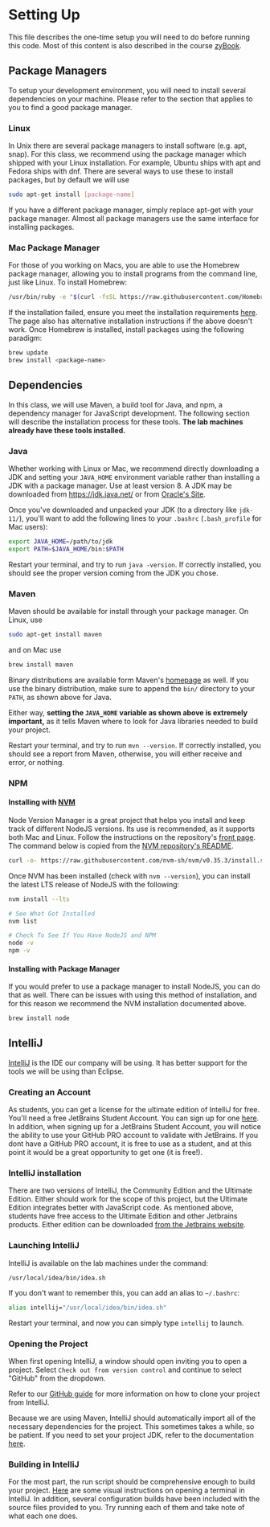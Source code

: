# Setting Up

This file describes the one-time setup you will need to do before running this code. 
Most of this content is also described in the course [zyBook](https://learn.zybooks.com/zybook/COLOSTATECS314Fall2020/chapter/1/section/8).

## Package Managers

To setup your development environment, you will need to install several dependencies on your machine. Please refer to 
the section that applies to you to find a good package manager.

### Linux

In Unix there are several package managers to install software (e.g. apt, snap). For this class, we recommend using the package 
manager which shipped with your Linux installation. For example, Ubuntu ships with apt and Fedora ships with dnf. 
There are several ways to use these to install packages, but by default we will use

```bash
sudo apt-get install [package-name]
```

If you have a different package manager, simply replace apt-get with your package manager. Almost all package managers use the same interface for installing packages.

### Mac Package Manager

For those of you working on Macs, you are able to use the Homebrew package manager, allowing you to install programs 
from the command line, just like Linux. To install Homebrew:

```bash
/usr/bin/ruby -e "$(curl -fsSL https://raw.githubusercontent.com/Homebrew/install/master/install)"
```

If the installation failed, ensure you meet the installation requirements
[here](https://docs.brew.sh/Installation.html). The page also has alternative installation instructions if the above 
doesn't work. Once Homebrew is installed, install packages using the following paradigm:

```bash
brew update
brew install <package-name>
```

## Dependencies

In this class, we will use Maven, a build tool for Java, and npm, a dependency manager for JavaScript development.
The following section will describe the installation process for these tools. **The lab machines already have these tools installed.**

### Java

Whether working with Linux or Mac, we recommend directly downloading a JDK and setting your `JAVA_HOME` environment 
variable rather than installing a JDK with a package manager. Use at least version 8. A JDK may be downloaded from
https://jdk.java.net/ or from [Oracle's Site](https://www.oracle.com/technetwork/java/javase/downloads/index.html).

Once you've downloaded and unpacked your JDK (to a directory like `jdk-11/`), you'll want to add the following lines to 
your `.bashrc` (`.bash_profile` for Mac users):

```bash
export JAVA_HOME=/path/to/jdk
export PATH=$JAVA_HOME/bin:$PATH
```

Restart your terminal, and try to run `java -version`. If correctly installed, you should see the proper version coming 
from the JDK you chose.

### Maven

Maven should be available for install through your package manager. On Linux, use 

```bash
sudo apt-get install maven
```

and on Mac use

```bash
brew install maven
```

Binary distributions are available form Maven's [homepage](https://maven.apache.org/)
as well. If you use the binary distribution, make sure to append the `bin/`
directory to your `PATH`, as shown above for Java.

Either way, **setting the `JAVA_HOME` variable as shown above is extremely
important,** as it tells Maven where to look for Java libraries needed to build
your project. 

Restart your terminal, and try to run `mvn --version`. If correctly installed, you should see a report from Maven, 
otherwise, you will either receive and error, or nothing.

### NPM

#### Installing with [NVM](https://github.com/creationix/nvm)

Node Version Manager is a great project that helps you install and keep track of different NodeJS versions. Its use is 
recommended, as it supports both Mac and Linux. Follow the instructions on the repository's 
[front page](https://github.com/creationix/nvm). The command below is copied from the [NVM repository's README](https://github.com/creationix/nvm).

```bash
curl -o- https://raw.githubusercontent.com/nvm-sh/nvm/v0.35.3/install.sh | bash
```

Once NVM has been installed (check with `nvm --version`), you can install the latest LTS release of NodeJS with the 
following:

```bash
nvm install --lts

# See What Got Installed
nvm list

# Check To See If You Have NodeJS and NPM
node -v
npm -v
```

#### Installing with Package Manager

If you would prefer to use a package manager to install NodeJS, you can do that as well. There can be issues with using 
this method of installation, and for this reason we recommend the NVM installation documented above.

```bash
brew install node
```

## IntelliJ

[IntelliJ](https://www.jetbrains.com/idea/) is the IDE our company will be using. It has better support for the tools 
we will be using than Eclipse.

### Creating an Account

As students, you can get a license for the ultimate edition of IntelliJ for free. You'll need a free JetBrains Student 
Account. You can sign up for one [here](https://www.jetbrains.com/student/). In addition, when signing up for a 
JetBrains Student Account, you will notice the ability to use your GitHub PRO account to validate with JetBrains. If
you dont have a GitHub PRO account, it is free to use as a student, and at this point it would be a great opportunity to
get one (it is free!).

### IntelliJ installation

There are two versions of IntelliJ, the Community Edition and the Ultimate Edition. Either should work for the scope of 
this project, but the Ultimate Edition integrates better with JavaScript code. As mentioned above, students
have free access to the Ultimate Edition and other Jetbrains products. Either edition can be 
downloaded [from the Jetbrains website](https://www.jetbrains.com/idea/download).

### Launching IntelliJ

IntelliJ is available on the lab machines under the command:

```
/usr/local/idea/bin/idea.sh
```

If you don't want to remember this, you can add an alias to `~/.bashrc`:

```bash
alias intellij="/usr/local/idea/bin/idea.sh"
```

Restart your terminal, and now you can simply type `intellij` to launch.

### Opening the Project

When first opening IntelliJ, a window should open inviting you to open a
project. Select `Check out from version control` and continue to select "GitHub"
from the dropdown.

Refer to our [GitHub guide](https://github.com/csucs314s20/guide/tree/master/guides/git/IntelliJ.md)
for more information on how to clone your project from IntelliJ.

Because we are using Maven, IntelliJ should automatically import all of the
necessary dependencies for the project. This sometimes takes a while, so be
patient. If you need to set your project JDK, refer to the documentation
[here](https://www.jetbrains.com/help/idea/configuring-build-jdk.html).

### Building in IntelliJ

For the most part, the run script should be comprehensive enough to build your
project. [Here](https://www.jetbrains.com/help/idea/working-with-tool-windows.html#tool_window_quick_access)
are some visual instructions on opening a terminal in IntelliJ. In addition, several configuration builds have been 
included with the source files provided to you. Try running each of them and take note of what each one does.
